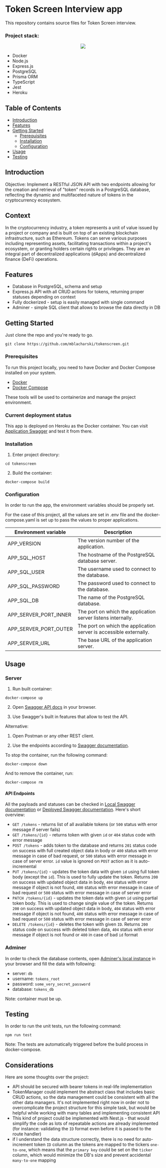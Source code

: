 # Token Screen Interview app

This repository contains source files for Token Screen interview.

### Project stack:
<p align="center">
  <img src="https://skillicons.dev/icons?i=docker,nodejs,expressjs,postgresql,prisma,typescript,jest,heroku&perline=4" />
</p>

- Docker
- Node.js
- Express.js
- PostgreSQL
- Prisma ORM
- TypeScript
- Jest
- Heroku

## Table of Contents

- [Introduction](#introduction)
- [Features](#features)
- [Getting Started](#getting-started)
  - [Prerequisites](#prerequisites)
  - [Installation](#installation)
  - [Configuration](#configuration)
- [Usage](#usage)
- [Testing](#testing)

## Introduction

Objective: Implement a RESTful JSON API with two endpoints allowing for the
creation and retrieval of "token" records in a PostgreSQL database, reflecting the
dynamic and multifaceted nature of tokens in the cryptocurrency ecosystem.

## Context

In the cryptocurrency industry, a token represents a unit of value issued by a project
or company and is built on top of an existing blockchain infrastructure, such as
Ethereum. Tokens can serve various purposes including representing assets,
facilitating transactions within a project's ecosystem, or granting holders certain
rights or privileges. They are an integral part of decentralized applications (dApps)
and decentralized finance (DeFi) operations.

## Features

- Database in PostgreSQL, schema and setup
- Express.js API with all CRUD actions for tokens, returning proper statuses depending on context
- Fully dockerized - setup is easily managed with single command
- Adminer - simple SQL client that allows to browse the data directly in DB

## Getting Started

Just clone the repo and you're ready to go.

```shell
git clone https://github.com/mblacharski/tokenscreen.git
```


### Prerequisites

To run this project locally, you need to have Docker and Docker Compose installed on your system.

- [Docker](https://docs.docker.com/get-docker/)
- [Docker Compose](https://docs.docker.com/compose/install/)

These tools will be used to containerize and manage the project environment.

### Current deployment status

This app is deployed on Heroku as the Docker container.
You can visit [Application Swagger](https://tokenscreen-60baba01210f.herokuapp.com/api-docs) and test it from there.

### Installation

1. Enter project directory:

```shell
cd tokenscreen
```

2. Build the container:

```shell
docker-compose build
```

### Configuration

In order to run the app, the environment variables should be properly set.

For the case of this project, all the values are set in .env file and the docker-compose.yaml is set up to pass the values to proper applications.


| Environment variable   | Description                                           |
|-------------------------|-------------------------------------------------------|
| APP_VERSION             | The version number of the application.                |
| APP_SQL_HOST            | The hostname of the PostgreSQL database server.       |
| APP_SQL_USER            | The username used to connect to the database.         |
| APP_SQL_PASSWORD        | The password used to connect to the database.         |
| APP_SQL_DB              | The name of the PostgreSQL database.                  |
| APP_SERVER_PORT_INNER   | The port on which the application server listens internally. |
| APP_SERVER_PORT_OUTER   | The port on which the application server is accessible externally. |
| APP_SERVER_URL          | The base URL of the application server.               |

## Usage

### Server

1. Run built container:

```shell
docker-compose up
```

2. Open [Swagger API docs](http://localhost:8080/api-docs) in your browser.

3. Use Swagger's built in features that allow to test the API.

Alternative:

1. Open Postman or any other REST client.

2. Use the endpoints according to [Swagger documentation](http://localhost:8080/api-docs).


To stop the container, run the following command:

```shell
docker-compose down
```

And to remove the container, run:

```shell
docker-compose rm
```

#### API Endpoints

All the payloads and statuses can be checked in [Local Swagger documentation](http://localhost:8080/api-docs) or [Deployed Swagger documentation](https://tokenscreen-60baba01210f.herokuapp.com/api-docs). Here's short overview:

- `GET /tokens` - returns list of all available tokens (or `500` status with error message if server fails)
- `GET /tokens/{id}` - returns token with given `id` or `404` status code with error message
- `POST /tokens` - adds token to the database and returns `201` status code on success with full created object data in body or `400` status with error message in case of bad request, or `500` status with error message in case of server error. `id` value is ignored on `POST` action as it is auto-incremental
- `PUT /tokens/{id}` - updates the token data with given `id` using full token body (except the `id`). This is used to fully update the token. Returns `200` on success with updated object data in body, `404` status with error message if object is not found, `400` status with error message in case of bad request or `500` status with error message in case of server error
- `PATCH /tokens/{id}` - updates the token data with given `id` using partial token body. This is used to change single value of the token. Returns `200` on success with updated object data in body, `404` status with error message if object is not found, `400` status with error message in case of bad request or `500` status with error message in case of server error
- `DELETE /tokens/{id}` - deletes the token with given `ID`. Returns `200` status code on success with deleted token data, `404` status with error message if object is not found or `400` in case of bad `id` format

### Adminer
In order to check the database contents, open [Adminer's local instance](http://localhost:8282) in your browser and fill the data with following:

- server: `db`
- username: `tokens_root`
- password: `some_very_secret_password`
- database: `tokens_db`

Note: container must be up.


## Testing

In order to run the unit tests, run the following command:

```shell
npm run test
```

Note: The tests are automatically triggered before the build process in docker-compose.

## Considerations

Here are some thoughts over the project: 
- API should be secured with bearer tokens in real-life implementation
- TokenManager could implement the abstract class that includes basic CRUD actions, so the data management could be consistent with all the other data managers. It's not implemented right now in order not to overcomplicate the project structure for this simple task, but would be helpful while working with many tables and implementing consistent API
- This kind of project could be implemented with Nest.js - that would simplify the code as lots of repeatable actions are already implemented (for instance: validating the `ID` format even before it is passed to the route handler)
- if I understand the data structure correctly, there is no need for auto-increment token `ID` column as the tokens are mapped to the tickers `one-to-one`, which means that the `primary key` could be set on the `ticker` column, which would minimize the DB's size and prevent accidental `many-to-one` mapping
